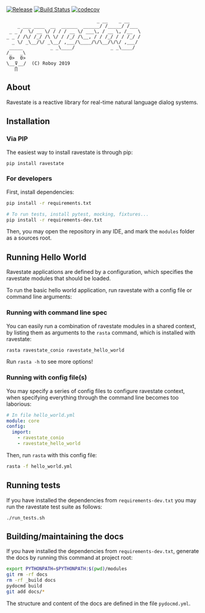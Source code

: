 [![Release](https://img.shields.io/github/release/Roboy/ravestate.svg)](https://github.com/ro-boy/ravestate)
[![Build Status](https://travis-ci.org/Roboy/ravestate.svg?branch=master)](https://travis-ci.org/Roboy/ravestate)
[![codecov](https://codecov.io/gh/Roboy/ravestate/branch/master/graph/badge.svg)](https://codecov.io/gh/Roboy/ravestate)
```
                                 _ __    _ __     
    _ ___ ____  __  ______  ______/ /_____/ /___     
 _ _ /  \/ __ \/ / / / __ \/ ___\, / __ \, /__  \  
_ _ / /\/ /_/ /\ \/ / /_/ /\__, / / /_/ / / /_/ /     
  _ \/ _\__/\/ _\__/ ,___/\____/\/\__/\/\/ ,___/
 _____          _ _\____/             _ _\____/                    
/_   _\
 0>  0> 
\__⊽__/  (C) Roboy 2019
   ⋂                                           
```

## About

Ravestate is a reactive library for real-time natural language dialog systems.

## Installation

### Via PIP

The easiest way to install ravestate is through pip:

``
pip install ravestate
``

### For developers

First, install dependencies:

```bash
pip install -r requirements.txt

# To run tests, install pytest, mocking, fixtures...
pip install -r requirements-dev.txt
```

Then, you may open the repository in any IDE, and mark the
`modules` folder as a sources root. 

## Running Hello World

Ravestate applications are defined by a configuration,
which specifies the ravestate modules that should be loaded.

To run the basic hello world application, run ravestate
with a config file or command line arguments:

### Running with command line spec

You can easily run a combination of ravestate modules in a shared context,
by listing them as arguments to the `rasta` command, which is installed
with ravestate:

```bash
rasta ravestate_conio ravestate_hello_world
```

Run `rasta -h` to see more options!

### Running with config file(s) 

You may specify a series of config files to configure ravestate context,
when specifying everything through the command line becomes too laborious:

```yaml
# In file hello_world.yml
module: core
config:
  import:
    - ravestate_conio
    - ravestate_hello_world
```
Then, run `rasta` with this config file:

```bash
rasta -f hello_world.yml
```

## Running tests

If you have installed the dependencies from ``requirements-dev.txt`` you
may run the ravestate test suite as follows:

``
./run_tests.sh
``

## Building/maintaining the docs

If you have installed the dependencies from ``requirements-dev.txt``,
generate the docs by running this command at project root:

```bash
export PYTHONPATH=$PYTHONPATH:$(pwd)/modules
git rm -rf docs
rm -rf _build docs
pydocmd build
git add docs/*
```

The structure and content of the docs are defined in the file ``pydocmd.yml``.

